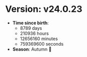 # Version: v24.0.23
- **Time since birth**:
  - 8789 days
  - 210936 hours
  - 12656160 minutes
  - 759369600 seconds
- **Season**: Autumn 🍁

